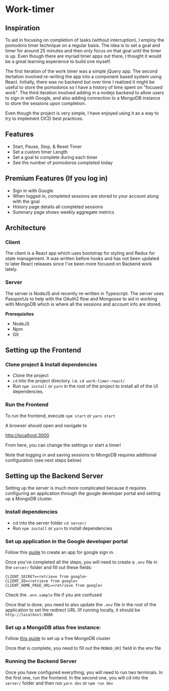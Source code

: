# Work-timer

## Inspiration

To aid in focusing on completion of tasks (without interruption), I employ the pomodoro timer technique on a regular basis. The idea is to set a goal and timer for around 25 minutes and then only focus on that goal until the timer is up. Even though there are myriad timer apps out there, I thought it would be a great learning experience to build one myself.

The first iteration of the work timer was a simple jQuery app. The second itertation involved re-writing the app into a component based system using React. Initially, there was no backend but over time I realized it might be useful to store the pomodoros so I have a history of time spent on "focused work". The third iteration involved adding in a nodejs backend to allow users to sign in with Google, and also adding connection to a MongoDB instance to store the sessions upon completion.

Even though the project is very simple, I have enjoyed using it as a way to try to implement CICD best practices.

## Features

- Start, Pause, Stop, & Reset Timer
- Set a custom timer Length
- Set a goal to complete during each timer
- See the number of pomodoros completed today

## Premium Features (If you log in)

- Sign in with Google
- When logged in, completed sessions are stored to your account along with the goal
- History page details all completed sessions
- Summary page shows weekly aggregate metrics

## Architecture

### Client

The client is a React app which uses bootstrap for styling and Redux for state management. It was written before hooks and has not been updated to later React releases since I've been more focused on Backend work lately.

### Server

The server is NodeJS and recently re-written in Typescript. The server uses PassportJs to help with the OAuth2 flow and Mongoose to aid in working with MongoDB which is where all the sessions and account info are stored.

**Prerequisites**

- NodeJS
- Npm
- Git



## Setting up the Frontend

### Clone project & Install dependencies

* Clone the project
* `cd` into the project directory. i.e. `cd work-timer-react/`
* Run `npm install` or `yarn` in the root of the project to install all of the UI dependencies.

### Run the Frontend

To run the frontend, execute `npm start` or `yarn start`

A browser should open and navigate to

[http://localhost:3000](http://localhost:3000)

From here, you can change the settings or start a timer!

Note that logging in and saving sessions to MongoDB requires additional configuration (see next steps below)

## Setting up the Backend Server

Setting up the server is much more complicated because it requires configuring an application through the google developer portal and setting up a MongoDB cluster.

### Install dependencies

* cd into the server folder `cd server/`
* Run `npm install` or `yarn` to install dependencies

### Set up application in the Google developer portal

Follow this [guide](https://developers.google.com/identity/sign-in/web/sign-in) to create an app for google sign in.

Once you've completed all the steps, you will need to create a `.env` file in the `server/` folder and fill out these fields:

```
CLIENT_SECRET=<retrieve from google>
CLIENT_ID=<retrieve from google>
CLIENT_HOME_PAGE_URL=<retrieve from google>
```

Check the `.env.sample` file if you are confused

Once that is done, you need to also update the `.env` file in the root of the application to set the redirect URL (If running locally, it should be `http://localhost:8080`

### Set up a MongoDB atlas free instance:

Follow [this guide](https://docs.atlas.mongodb.com/getting-started/) to set up a free MongoDB cluster

Once that is complete, you need to fill out the `MONGO_URI` field in the env file

### Running the Backend Server

Once you have configured everything, you will need to run two terminals. In the first one, run the frontend. In the second one, you will cd into the `server/` folder and then run `yarn dev` or `npm run dev`
